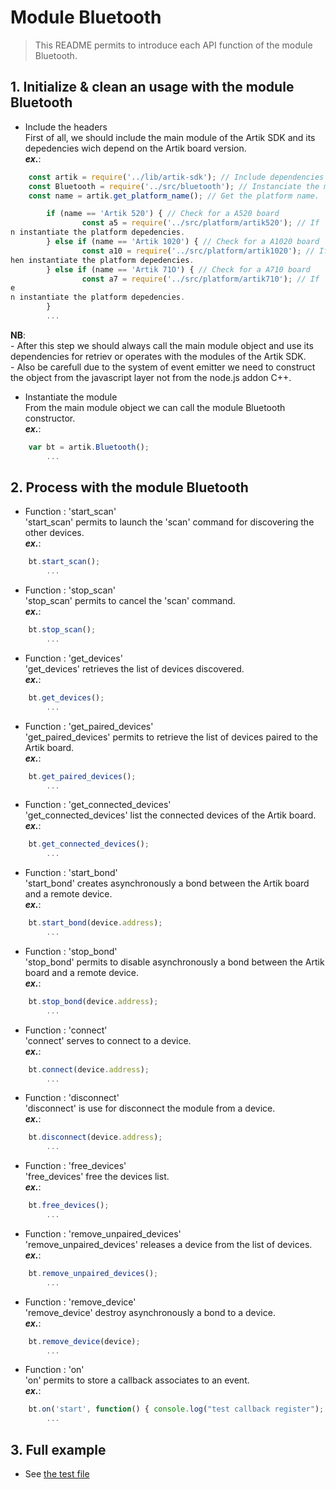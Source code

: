 # Module Bluetooth
   > This README permits to introduce each API function of the module Bluetooth.  

## 1. Initialize & clean an usage with the module Bluetooth
   * Include the headers  
   First of all, we should include the main module of the Artik SDK and its depedencies wich depend on the Artik board version.  
   **_ex\._**:  

```javascript
	const artik = require('../lib/artik-sdk'); // Include dependencies of the Artik SDK.  
	const Bluetooth = require('../src/bluetooth'); // Instanciate the main module object.  
    const name = artik.get_platform_name(); // Get the platform name.  

        if (name == 'Artik 520') { // Check for a A520 board
                const a5 = require('../src/platform/artik520'); // If 'yes', thee
n instantiate the platform depedencies.
        } else if (name == 'Artik 1020') { // Check for a A1020 board
                const a10 = require('../src/platform/artik1020'); // If 'yes', tt
hen instantiate the platform depedencies.
        } else if (name == 'Artik 71O') { // Check for a A710 board
                const a7 = require('../src/platform/artik710'); // If 'yes', thee
e
n instantiate the platform depedencies.
        }
		...
```
  __NB__:  
       \- After this step we should always call the main module object and use its dependencies for retriev or operates with the modules of the Artik SDK.  
       \- Also be carefull due to the system of event emitter we need to construct the object from the javascript layer not from the node.js addon C++.  

* Instantiate the module  
   From the main module object we can call the module Bluetooth constructor.  
   **_ex\._**:  

```javascript
	var bt = artik.Bluetooth();
		...
```

## 2. Process with the module Bluetooth
   * Function : 'start_scan'  
   'start_scan' permits to launch the 'scan' command for discovering the other devices.  
   **_ex\._**:  

```javascript
	bt.start_scan();
		...
```

   * Function : 'stop_scan'  
   'stop_scan' permits to cancel the 'scan' command.  
   **_ex\._**:  

```javascript
	bt.stop_scan();
		...
```

   * Function : 'get_devices'  
   'get_devices' retrieves the list of devices discovered.  
   **_ex\._**:  

```javascript
	bt.get_devices();
		...
```

   * Function : 'get_paired_devices'  
   'get_paired_devices' permits to retrieve the list of devices paired to the Artik board.  
   **_ex\._**:  

```javascript
	bt.get_paired_devices();
		...
```

   * Function : 'get_connected_devices'  
   'get_connected_devices' list the connected devices of the Artik board.  
   **_ex\._**:  

```javascript
	bt.get_connected_devices();
		...
```

   * Function : 'start_bond'  
   'start_bond' creates asynchronously a bond between the Artik board and a remote device.  
   **_ex\._**:  

```javascript
	bt.start_bond(device.address);
		...
```

   * Function : 'stop_bond'  
   'stop_bond' permits to disable asynchronously a bond between the Artik board and a remote device.   
   **_ex\._**:  

```javascript
	bt.stop_bond(device.address);
		...
```

   * Function : 'connect'  
   'connect' serves to connect to a device.  
   **_ex\._**:  

```javascript
	bt.connect(device.address);
		...
```

   * Function : 'disconnect'  
   'disconnect' is use for disconnect the module from a device.  
   **_ex\._**:  

```javascript
	bt.disconnect(device.address);
		...
```

   * Function : 'free_devices'  
   'free_devices' free the devices list.  
   **_ex\._**:  

```javascript
	bt.free_devices();
		...
```

   * Function : 'remove_unpaired_devices'  
   'remove_unpaired_devices' releases a device from the list of devices.  
   **_ex\._**:  

```javascript
	bt.remove_unpaired_devices();
		...
```

   * Function : 'remove_device'  
   'remove_device' destroy asynchronously a bond to a device.  
   **_ex\._**:  

```javascript
	bt.remove_device(device);
		...
```

   * Function : 'on'  
   'on' permits to store a callback associates to an event.  
   **_ex\._**:  

```javascript
	bt.on('start', function() { console.log("test callback register"); } );  
		...
```


## 3. Full example

   * See [the test file](/test/bluetooth-test.js)
